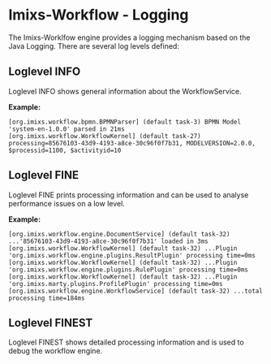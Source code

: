 # Imixs-Workflow - Logging

The Imixs-Worklfow engine provides a logging mechanism based on the Java Logging. There are several log levels defined:

## Loglevel INFO

Loglevel INFO shows general information about the WorkflowService. 

**Example:**

	[org.imixs.workflow.bpmn.BPMNParser] (default task-3) BPMN Model 'system-en-1.0.0' parsed in 21ms
	[org.imixs.workflow.WorkflowKernel] (default task-27) processing=85676103-43d9-4193-a8ce-30c96f0f7b31, MODELVERSION=2.0.0, $processid=1100, $activityid=10
	

## Loglevel FINE

Loglevel FINE prints processing information and can be used to analyse performance issues on a low level.

**Example:**

	[org.imixs.workflow.engine.DocumentService] (default task-32) ...'85676103-43d9-4193-a8ce-30c96f0f7b31' loaded in 3ms
	[org.imixs.workflow.WorkflowKernel] (default task-32) ...Plugin 'org.imixs.workflow.engine.plugins.ResultPlugin' processing time=0ms
	[org.imixs.workflow.WorkflowKernel] (default task-32) ...Plugin 'org.imixs.workflow.engine.plugins.RulePlugin' processing time=0ms
	[org.imixs.workflow.WorkflowKernel] (default task-32) ...Plugin 'org.imixs.marty.plugins.ProfilePlugin' processing time=0ms
	[org.imixs.workflow.engine.WorkflowService] (default task-32) ...total processing time=184ms



## Loglevel FINEST

Loglevel FINEST shows detailed processing information and is used to debug the workflow engine. 
